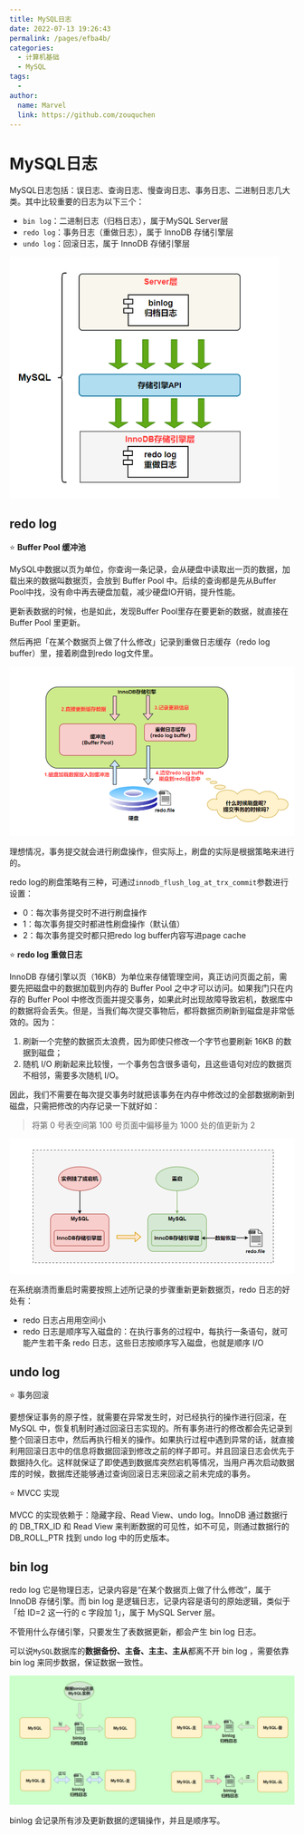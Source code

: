 ```yaml
---
title: MySQL日志
date: 2022-07-13 19:26:43
permalink: /pages/efba4b/
categories:
  - 计算机基础
  - MySQL
tags:
  - 
author: 
  name: Marvel
  link: https://github.com/zouquchen
---
```

# MySQL日志

MySQL日志包括：误日志、查询日志、慢查询日志、事务日志、二进制日志几大类。其中比较重要的日志为以下三个：

- `bin log`：二进制日志（归档日志），属于MySQL Server层
- `redo log`：事务日志（重做日志），属于 InnoDB 存储引擎层
- `undo log`：回滚日志，属于 InnoDB  存储引擎层

<img src="https://raw.githubusercontent.com/zouquchen/Images/main/imgs/MySQL-log1.png" alt="img" style="zoom: 80%;" />

## redo log 

⭐ **Buffer Pool 缓冲池**

MySQL中数据以页为单位，你查询一条记录，会从硬盘中读取出一页的数据，加载出来的数据叫数据页，会放到 Buffer Pool 中。后续的查询都是先从Buffer Pool中找，没有命中再去硬盘加载，减少硬盘IO开销，提升性能。

更新表数据的时候，也是如此，发现Buffer Pool里存在要更新的数据，就直接在 Buffer Pool 里更新。

然后再把「在某个数据页上做了什么修改」记录到重做日志缓存（redo log buffer）里，接着刷盘到redo log文件里。

<img src="https://raw.githubusercontent.com/zouquchen/Images/main/imgs/03.png" alt="img" style="zoom:67%;" />

理想情况，事务提交就会进行刷盘操作，但实际上，刷盘的实际是根据策略来进行的。

redo log的刷盘策略有三种，可通过`innodb_flush_log_at_trx_commit`参数进行设置：

- 0：每次事务提交时不进行刷盘操作
- 1：每次事务提交时都进性刷盘操作（默认值）
- 2：每次事务提交时都只把redo log buffer内容写进page cache

⭐ **redo log 重做日志**

InnoDB 存储引擎以页（16KB）为单位来存储管理空间，真正访问页面之前，需要先把磁盘中的数据加载到内存的 Buffer Pool 之中才可以访问。如果我门只在内存的 Buffer Pool 中修改页面并提交事务，如果此时出现故障导致宕机，数据库中的数据将会丢失。但是，当我们每次提交事物后，都将数据页刷新到磁盘是非常低效的。因为：

1. 刷新一个完整的数据页太浪费，因为即使只修改一个字节也要刷新 16KB 的数据到磁盘；
2. 随机 I/O 刷新起来比较慢，一个事务包含很多语句，且这些语句对应的数据页不相邻，需要多次随机 I/O。

因此，我们不需要在每次提交事务时就把该事务在内存中修改过的全部数据刷新到磁盘，只需把修改的内存记录一下就好如：

> 将第 0 号表空间第 100 号页面中偏移量为 1000 处的值更新为 2

![image-20220713193010552](https://raw.githubusercontent.com/zouquchen/Images/main/imgs/image-20220713193010552.png)

在系统崩溃而重启时需要按照上述所记录的步骤重新更新数据页，redo 日志的好处有：

- redo 日志占用用空间小
- redo 日志是顺序写入磁盘的：在执行事务的过程中，每执行一条语句，就可能产生若干条 redo 日志，这些日志按顺序写入磁盘，也就是顺序 I/O

## undo log

⭐ 事务回滚

要想保证事务的原子性，就需要在异常发生时，对已经执行的操作进行回滚，在 MySQL 中，恢复机制时通过回滚日志实现的。所有事务进行的修改都会先记录到整个回滚日志中，然后再执行相关的操作。如果执行过程中遇到异常的话，就直接利用回滚日志中的信息将数据回滚到修改之前的样子即可。并且回滚日志会优先于数据持久化。这样就保证了即使遇到数据库突然宕机等情况，当用户再次启动数据库的时候，数据库还能够通过查询回滚日志来回滚之前未完成的事务。

⭐ MVCC 实现

MVCC  的实现依赖于：隐藏字段、Read View、undo log。InnoDB 通过数据行的 DB_TRX_ID 和 Read View 来判断数据的可见性，如不可见，则通过数据行的 DB_ROLL_PTR  找到 undo log 中的历史版本。

## bin log 

redo log 它是物理日志，记录内容是“在某个数据页上做了什么修改”，属于 InnoDB 存储引擎。而  bin log 是逻辑日志，记录内容是语句的原始逻辑，类似于「给 ID=2 这一行的 c 字段加 1」，属于 MySQL Server 层。

不管用什么存储引擎，只要发生了表数据更新，都会产生  bin log  日志。

可以说`MySQL`数据库的**数据备份、主备、主主、主从**都离不开 bin log ，需要依靠 bin log 来同步数据，保证数据一致性。

![img](https://raw.githubusercontent.com/zouquchen/Images/main/imgs/MySQL-binlog2.png)

binlog 会记录所有涉及更新数据的逻辑操作，并且是顺序写。